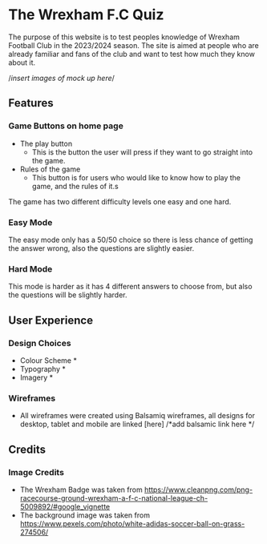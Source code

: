 # The Wrexham F.C Quiz

The purpose of this website is to test peoples knowledge of Wrexham Football Club in the 2023/2024 season. The site is aimed at people who are already familiar and fans of the club and want to test how much they know about it. 

/*insert images of mock up here*/

## Features 

### Game Buttons on home page
* The play button
    * This is the button the user will press if they want to go straight into the game.
* Rules of the game
    * This button is for users who would like to know how to play the game, and the rules of it.s


The game has two different difficulty levels one easy and one hard. 

### Easy Mode

The easy mode only has a 50/50 choice so there is less chance of getting the answer wrong, also the questions are slightly easier.

### Hard Mode

This mode is harder as it has 4 different answers to choose from, but also the questions will be slightly harder.

## User Experience


### Design Choices
* Colour Scheme
    * 
* Typography
    * 
* Imagery
    * 


### Wireframes
* All wireframes were created using Balsamiq wireframes, all designs for desktop, tablet and mobile are linked [here] /*add balsamic link here */



## Credits
### Image Credits
* The Wrexham Badge was taken from https://www.cleanpng.com/png-racecourse-ground-wrexham-a-f-c-national-league-ch-5009892/#google_vignette 
* The background image was taken from https://www.pexels.com/photo/white-adidas-soccer-ball-on-grass-274506/